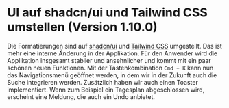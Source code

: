 # UI auf shadcn/ui und Tailwind CSS umstellen (Version 1.10.0)

Die Formatierungen sind auf [shadcn/ui](https://ui.shadcn.com/docs) und [Tailwind CSS](https://tailwindcss.com/) umgestellt.
Das ist mehr eine interne Änderung in der Applikation. Für den Anwender wird die Applikation insgesamt stabiler und ansehnlicher und kommt mit ein paar schönen neuen Funktionen. Mit der Tastenkombination `Cmd + K` kann nun das Navigationsmenü geöffnet werden, in dem wir in der Zukunft auch die Suche integrieren werden.
Zusätzlich haben wir auch einen Toaster implementiert. Wenn zum Beispiel ein Tagesplan abgeschlossen wird, erscheint eine Meldung, die auch ein Undo anbietet.
